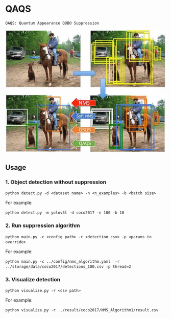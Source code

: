 # QAQS

    QAQS: Quantum Appearance QUBO Suppression

<div align="center">
<img src="assets/overview.jpg">
</div>

## Usage

### 1. Object detection without suppression

```
python detect.py -d <dataset name> -n <n_examples> -b <batch size>
```

For example:

```
python detect.py -m yolov5l -d coco2017 -n 100 -b 10
```

### 2. Run suppression algorithm

```
python main.py -c <config path> -r <detection csv> -p <params to override>
```

For example:

```
python main.py -c ../config/nms_algorithm.yaml  -r ../storage/data/coco2017/detections_100.csv -p thread=2
```

### 3. Visualize detection

```
python visualize.py -r <csv path>
```

For example:

```
python visualize.py -r ../result/coco2017/NMS_Algorithm1/result.csv
```
